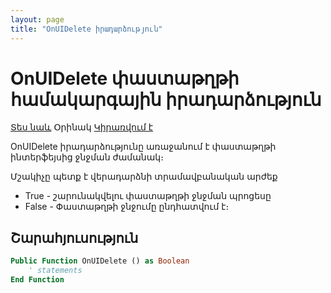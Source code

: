 ```yaml
---
layout: page
title: "OnUIDelete իրադարձություն"
---
```


# OnUIDelete փաստաթղթի համակարգային իրադարձություն

[Տես նաև](../scriptstproced.md) Օրինակ [Կիրառվում է](../Defs/doc.md)

OnUIDelete իրադարձությունը առաջանում է փաստաթղթի ինտերֆեյսից ջնջման ժամանակ։ 

Մշակիչը պետք է վերադարձնի տրամավբանական արժեք
* True - շարունակվելու փաստաթղթի ջնջման պրոցեսը
* False - Փաստաթղթի ջնջումը ընդհատվում է։ 

## Շարահյուսություն

``` vb
Public Function OnUIDelete () as Boolean
    ' statements
End Function
```
